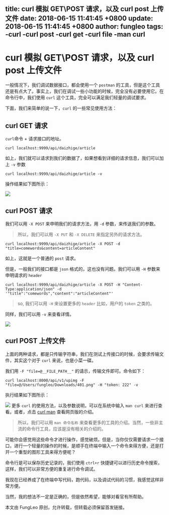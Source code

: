 title: curl 模拟 GET\POST 请求，以及 curl post 上传文件
date: 2018-06-15 11:41:45 +0800
update: 2018-06-15 11:41:45 +0800
author: fungleo
tags:
    -curl
    -curl post
    -curl get
    -curl file
    -man curl
---

# curl 模拟 GET\POST 请求，以及 curl post 上传文件

一般情况下，我们调试数据接口，都会使用一个 `postman` 的工具，但是这个工具还是有点大了。事实上，我们在调试一些小功能的时候，完全没有必要使用它。在命令行中，我们使用 `curl` 这个工具，完全可以满足我们轻量的调试要求。

下面，我们来简单的说一下，`curl` 的一些常见使用方法：

## curl GET 请求

`curl`命令 + 请求接口的地址。

```shell
curl localhost:9999/api/daizhige/article
```

如上，我们就可以请求到我们的数据了，如果想看到详细的请求信息，我们可以加上 `-v` 参数

```shell
curl localhost:9999/api/daizhige/article -v
```

操作结果如下图所示：

![](https://raw.githubusercontent.com/fengcms/articles/master/image/39/a82372f54d55cd0e383dc91f03726f.jpg)

## curl POST 请求

我们可以用 `-X POST` 来申明我们的请求方法，用 `-d` 参数，来传送我们的参数。

> 所以，我们可以用 `-X PUT` 和 `-X DELETE` 来指定另外的请求方法。

```shell
curl localhost:9999/api/daizhige/article -X POST -d "title=comewords&content=articleContent"
```

如上，这就是一个普通的 `post` 请求。

但是，一般我们的接口都是 `json` 格式的，这也没有问题。我们可以用 `-H` 参数来申明请求的 `header`

```shell
curl localhost:9999/api/daizhige/article -X POST -H "Content-Type:application/json" -d '"title":"comewords","content":"articleContent"'
```

> so, 我们可以用 `-H` 来设置更多的 `header` 比如，用户的 `token` 之类的。

同样，我们可以用 `-v` 来查看详情。

![](https://raw.githubusercontent.com/fengcms/articles/master/image/dc/8d5af88b2b876f4975c197079ec6ea.jpg)
## curl POST 上传文件

上面的两种请求，都是只传输字符串，我们在测试上传接口的时候，会要求传输文件，其实这个对于 `curl` 来说，也是小菜一碟。

我们用 `-F "file=@__FILE_PATH__"` 的请示，传输文件即可。命令如下：

```shell
curl localhost:8000/api/v1/upimg -F "file=@/Users/fungleo/Downloads/401.png" -H "token: 222" -v
```

执行结果如下图所示：

![](https://raw.githubusercontent.com/fengcms/articles/master/image/38/71194ba9c6156a1e249187aa2ea948.jpg)
更多 `curl` 的使用方法，以及参数说明，可以在系统中输入 `man curl` 来进行查看。或者，点击 [curl man](https://curl.haxx.se/docs/manpage.html) 查看网页版的介绍。

> 所以，我们可以用 `man 命令名称` 来查看更多的工具的介绍。当然，一些非主流的命令行工具，应该是没有相关的介绍的。

可能你会感觉用这些命令才进行操作，感觉破烦。但是，当你仅仅需要请求一个接口，进行一个轻量的操作的时候，是顺手在终端中输入一个命令来得方便，还是打开一个重型的图形工具来得方便呢？

命令行是可以保存历史记录的，我们使用 `ctrl+r` 快捷键可以进行历史命令搜索，这样，我们可以非常方便的重复进行命令调试。

我现在已经养成了在终端中写代码，跑代码，以及调试代码的习惯，我感觉这样非常方便。

当然，我的想法不一定是正确的，但是依然希望，能够对看官有所帮助。

本文由 FungLeo 原创，允许转载，但转载必须保留首发链接。


